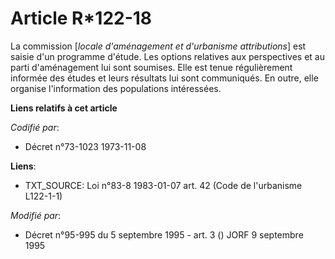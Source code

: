 # Article R*122-18

La commission [*locale d'aménagement et d'urbanisme attributions*] est saisie d'un programme d'étude. Les options relatives
aux perspectives et au parti d'aménagement lui sont soumises. Elle est tenue régulièrement informée des études et leurs
résultats lui sont communiqués. En outre, elle organise l'information des populations intéressées.

**Liens relatifs à cet article**

_Codifié par_:

  - Décret n°73-1023 1973-11-08

**Liens**:

  - TXT_SOURCE: Loi n°83-8 1983-01-07 art. 42 (Code de l'urbanisme L122-1-1)

_Modifié par_:

  - Décret n°95-995 du 5 septembre 1995 - art. 3 () JORF 9 septembre 1995
